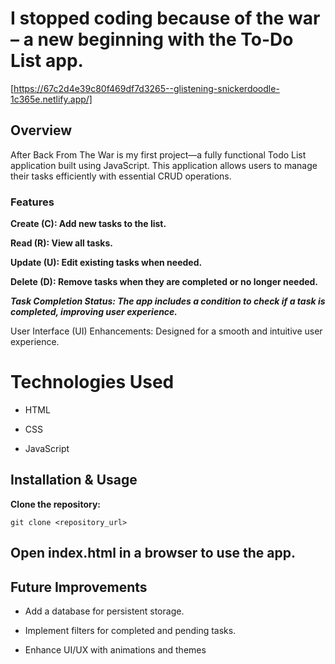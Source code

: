 # I stopped coding because of the war – a new beginning with the To-Do List app.
[https://67c2d4e39c80f469df7d3265--glistening-snickerdoodle-1c365e.netlify.app/]

## Overview

After Back From The War is my first project—a fully functional Todo List application built using JavaScript. This application allows users to manage their tasks efficiently with essential CRUD operations.

 ### Features

**Create (C): Add new tasks to the list.**

**Read (R): View all tasks.**

**Update (U): Edit existing tasks when needed.**

**Delete (D): Remove tasks when they are completed or no longer needed.**

***Task Completion Status: The app includes a condition to check if a task is completed, improving user experience.***

User Interface (UI) Enhancements: Designed for a smooth and intuitive user experience.

# Technologies Used

-  HTML

- CSS

- JavaScript

## Installation & Usage

**Clone the repository:**

` git clone <repository_url> `

Open index.html in a browser to use the app.
----------
## Future Improvements

- Add a database for persistent storage.

- Implement filters for completed and pending tasks.

- Enhance UI/UX with animations and themes
